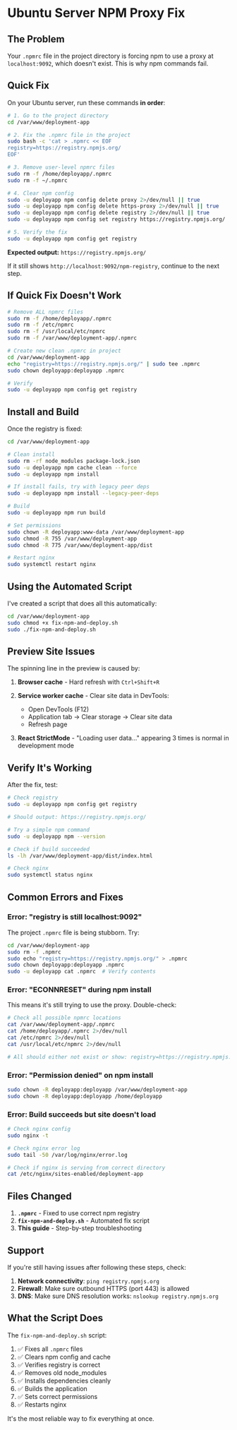 # Ubuntu Server NPM Proxy Fix

## The Problem

Your `.npmrc` file in the project directory is forcing npm to use a proxy at `localhost:9092`, which doesn't exist. This is why npm commands fail.

## Quick Fix

On your Ubuntu server, run these commands **in order**:

```bash
# 1. Go to the project directory
cd /var/www/deployment-app

# 2. Fix the .npmrc file in the project
sudo bash -c 'cat > .npmrc << EOF
registry=https://registry.npmjs.org/
EOF'

# 3. Remove user-level npmrc files
sudo rm -f /home/deployapp/.npmrc
sudo rm -f ~/.npmrc

# 4. Clear npm config
sudo -u deployapp npm config delete proxy 2>/dev/null || true
sudo -u deployapp npm config delete https-proxy 2>/dev/null || true
sudo -u deployapp npm config delete registry 2>/dev/null || true
sudo -u deployapp npm config set registry https://registry.npmjs.org/

# 5. Verify the fix
sudo -u deployapp npm config get registry
```

**Expected output:** `https://registry.npmjs.org/`

If it still shows `http://localhost:9092/npm-registry`, continue to the next step.

## If Quick Fix Doesn't Work

```bash
# Remove ALL npmrc files
sudo rm -f /home/deployapp/.npmrc
sudo rm -f /etc/npmrc
sudo rm -f /usr/local/etc/npmrc
sudo rm -f /var/www/deployment-app/.npmrc

# Create new clean .npmrc in project
cd /var/www/deployment-app
echo "registry=https://registry.npmjs.org/" | sudo tee .npmrc
sudo chown deployapp:deployapp .npmrc

# Verify
sudo -u deployapp npm config get registry
```

## Install and Build

Once the registry is fixed:

```bash
cd /var/www/deployment-app

# Clean install
sudo rm -rf node_modules package-lock.json
sudo -u deployapp npm cache clean --force
sudo -u deployapp npm install

# If install fails, try with legacy peer deps
sudo -u deployapp npm install --legacy-peer-deps

# Build
sudo -u deployapp npm run build

# Set permissions
sudo chown -R deployapp:www-data /var/www/deployment-app
sudo chmod -R 755 /var/www/deployment-app
sudo chmod -R 775 /var/www/deployment-app/dist

# Restart nginx
sudo systemctl restart nginx
```

## Using the Automated Script

I've created a script that does all this automatically:

```bash
cd /var/www/deployment-app
sudo chmod +x fix-npm-and-deploy.sh
sudo ./fix-npm-and-deploy.sh
```

## Preview Site Issues

The spinning line in the preview is caused by:

1. **Browser cache** - Hard refresh with `Ctrl+Shift+R`
2. **Service worker cache** - Clear site data in DevTools:
   - Open DevTools (F12)
   - Application tab → Clear storage → Clear site data
   - Refresh page

3. **React StrictMode** - "Loading user data..." appearing 3 times is normal in development mode

## Verify It's Working

After the fix, test:

```bash
# Check registry
sudo -u deployapp npm config get registry

# Should output: https://registry.npmjs.org/

# Try a simple npm command
sudo -u deployapp npm --version

# Check if build succeeded
ls -lh /var/www/deployment-app/dist/index.html

# Check nginx
sudo systemctl status nginx
```

## Common Errors and Fixes

### Error: "registry is still localhost:9092"

The project `.npmrc` file is being stubborn. Try:

```bash
cd /var/www/deployment-app
sudo rm -f .npmrc
sudo echo "registry=https://registry.npmjs.org/" > .npmrc
sudo chown deployapp:deployapp .npmrc
sudo -u deployapp cat .npmrc  # Verify contents
```

### Error: "ECONNRESET" during npm install

This means it's still trying to use the proxy. Double-check:

```bash
# Check all possible npmrc locations
cat /var/www/deployment-app/.npmrc
cat /home/deployapp/.npmrc 2>/dev/null
cat /etc/npmrc 2>/dev/null
cat /usr/local/etc/npmrc 2>/dev/null

# All should either not exist or show: registry=https://registry.npmjs.org/
```

### Error: "Permission denied" on npm install

```bash
sudo chown -R deployapp:deployapp /var/www/deployment-app
sudo chown -R deployapp:deployapp /home/deployapp
```

### Error: Build succeeds but site doesn't load

```bash
# Check nginx config
sudo nginx -t

# Check nginx error log
sudo tail -50 /var/log/nginx/error.log

# Check if nginx is serving from correct directory
cat /etc/nginx/sites-enabled/deployment-app
```

## Files Changed

1. **`.npmrc`** - Fixed to use correct npm registry
2. **`fix-npm-and-deploy.sh`** - Automated fix script
3. **This guide** - Step-by-step troubleshooting

## Support

If you're still having issues after following these steps, check:

1. **Network connectivity**: `ping registry.npmjs.org`
2. **Firewall**: Make sure outbound HTTPS (port 443) is allowed
3. **DNS**: Make sure DNS resolution works: `nslookup registry.npmjs.org`

## What the Script Does

The `fix-npm-and-deploy.sh` script:

1. ✅ Fixes all `.npmrc` files
2. ✅ Clears npm config and cache
3. ✅ Verifies registry is correct
4. ✅ Removes old node_modules
5. ✅ Installs dependencies cleanly
6. ✅ Builds the application
7. ✅ Sets correct permissions
8. ✅ Restarts nginx

It's the most reliable way to fix everything at once.
